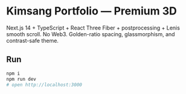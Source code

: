 # Kimsang Portfolio — Premium 3D
Next.js 14 + TypeScript + React Three Fiber + postprocessing + Lenis smooth scroll.
No Web3. Golden-ratio spacing, glassmorphism, and contrast-safe theme.

## Run
```bash
npm i
npm run dev
# open http://localhost:3000
```
